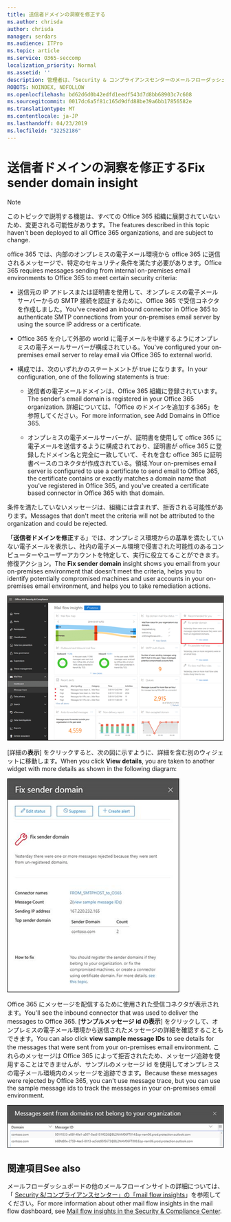 ```yaml
---
title: 送信者ドメインの洞察を修正する
ms.author: chrisda
author: chrisda
manager: serdars
ms.audience: ITPro
ms.topic: article
ms.service: O365-seccomp
localization_priority: Normal
ms.assetid: ''
description: 管理者は、「Security & コンプライアンスセンターのメールフローダッシュボードでの送信者ドメインの洞察を修正する」を参照してください。
ROBOTS: NOINDEX, NOFOLLOW
ms.openlocfilehash: bd62d6d0b42edfd1eedf543d7d8bb68903c7c608
ms.sourcegitcommit: 0017dc6a5f81c165d9dfd88be39a6bb17856582e
ms.translationtype: MT
ms.contentlocale: ja-JP
ms.lasthandoff: 04/23/2019
ms.locfileid: "32252186"
---
```

# <a name="fix-sender-domain-insight"></a><span data-ttu-id="b3e37-103">送信者ドメインの洞察を修正する</span><span class="sxs-lookup"><span data-stu-id="b3e37-103">Fix sender domain insight</span></span>

> [!NOTE]
> <span data-ttu-id="b3e37-104">このトピックで説明する機能は、すべての Office 365 組織に展開されていないため、変更される可能性があります。</span><span class="sxs-lookup"><span data-stu-id="b3e37-104">The features described in this topic haven't been deployed to all Office 365 organizations, and are subject to change.</span></span>

<span data-ttu-id="b3e37-105">office 365 では、内部のオンプレミスの電子メール環境から office 365 に送信されるメッセージで、特定のセキュリティ条件を満たす必要があります。</span><span class="sxs-lookup"><span data-stu-id="b3e37-105">Office 365 requires messages sending from internal on-premises email environments to Office 365 to meet certain security criteria:</span></span>

- <span data-ttu-id="b3e37-106">送信元の IP アドレスまたは証明書を使用して、オンプレミスの電子メールサーバーからの SMTP 接続を認証するために、Office 365 で受信コネクタを作成しました。</span><span class="sxs-lookup"><span data-stu-id="b3e37-106">You've created an inbound connector in Office 365 to authenticate SMTP connections from your on-premises email server by using the source IP address or a certificate.</span></span>

- <span data-ttu-id="b3e37-107">Office 365 を介して外部の world に電子メールを中継するようにオンプレミスの電子メールサーバーが構成されている。</span><span class="sxs-lookup"><span data-stu-id="b3e37-107">You've configured your on-premises email server to relay email via Office 365 to external world.</span></span>

- <span data-ttu-id="b3e37-108">構成では、次のいずれかのステートメントが true になります。</span><span class="sxs-lookup"><span data-stu-id="b3e37-108">In your configuration, one of the following statements is true:</span></span>

  - <span data-ttu-id="b3e37-109">送信者の電子メールドメインは、Office 365 組織に登録されています。</span><span class="sxs-lookup"><span data-stu-id="b3e37-109">The sender's email domain is registered in your Office 365 organization.</span></span> <span data-ttu-id="b3e37-110">詳細については、「Office のドメインを追加する365」を参照してください。</span><span class="sxs-lookup"><span data-stu-id="b3e37-110">For more information, see Add Domains in Office 365.</span></span>

  - <span data-ttu-id="b3e37-111">オンプレミスの電子メールサーバーが、証明書を使用して office 365 に電子メールを送信するように構成されており、証明書が office 365 に登録したドメイン名と完全に一致していて、それを含む office 365 に証明書ベースのコネクタが作成されている。領域.</span><span class="sxs-lookup"><span data-stu-id="b3e37-111">Your on-premises email server is configured to use a certificate to send email to Office 365, the certificate contains or exactly matches a domain name that you've registered in Office 365, and you've created a certificate based connector in Office 365 with that domain.</span></span> 

<span data-ttu-id="b3e37-112">条件を満たしていないメッセージは、組織には含まれず、拒否される可能性があります。</span><span class="sxs-lookup"><span data-stu-id="b3e37-112">Messages that don't meet the criteria will not be attributed to the organization and could be rejected.</span></span>

<span data-ttu-id="b3e37-113">「**送信者ドメインを修正**する」では、オンプレミス環境からの基準を満たしていない電子メールを表示し、社内の電子メール環境で侵害された可能性のあるコンピューターやユーザーアカウントを特定して、実行に役立てることができます。修復アクション。</span><span class="sxs-lookup"><span data-stu-id="b3e37-113">The **Fix sender domain** insight shows you email from your on-premises environment that doesn't meet the criteria, helps you to identify potentially compromised machines and user accounts in your on-premises email environment, and helps you to take remediation actions.</span></span>

![セキュリティ & コンプライアンスセンターのメールフローダッシュボードでの送信者ドメインの洞察を修正する](media/sender-domain-insight-selected.png)

<span data-ttu-id="b3e37-115">[詳細の**表示**] をクリックすると、次の図に示すように、詳細を含む別のウィジェットに移動します。</span><span class="sxs-lookup"><span data-stu-id="b3e37-115">When you click **View details**, you are taken to another widget with more details as shown in the following diagram:</span></span>

![「送信者ドメインを修正する」の詳細ウィジェット](media/sender-domain-view-details.png)

<span data-ttu-id="b3e37-117">Office 365 にメッセージを配信するために使用された受信コネクタが表示されます。</span><span class="sxs-lookup"><span data-stu-id="b3e37-117">You'll see the inbound connector that was used to deliver the messages to Office 365.</span></span> <span data-ttu-id="b3e37-118">[**サンプルメッセージ id の表示**] をクリックして、オンプレミスの電子メール環境から送信されたメッセージの詳細を確認することもできます。</span><span class="sxs-lookup"><span data-stu-id="b3e37-118">You can also click **view sample message IDs** to see details for the messages that were sent from your on-premises email environment.</span></span> <span data-ttu-id="b3e37-119">これらのメッセージは Office 365 によって拒否されたため、メッセージ追跡を使用することはできませんが、サンプルのメッセージ id を使用してオンプレミスの電子メール環境内のメッセージを追跡できます。</span><span class="sxs-lookup"><span data-stu-id="b3e37-119">Because these messages were rejected by Office 365, you can't use message trace, but you can use the sample message ids to track the messages in your on-premises email environment.</span></span>

![「Fix sender domain insights」のサンプルメッセージ id を表示する](media/sender-domain-view-sample-message-ids.png)

## <a name="see-also"></a><span data-ttu-id="b3e37-121">関連項目</span><span class="sxs-lookup"><span data-stu-id="b3e37-121">See also</span></span>

<span data-ttu-id="b3e37-122">メールフローダッシュボードの他のメールフローインサイトの詳細については、「 [Security &/コンプライアンスセンター」の「mail flow insights](mail-flow-insights-v2.md)」を参照してください。</span><span class="sxs-lookup"><span data-stu-id="b3e37-122">For more information about other mail flow insights in the mail flow dashboard, see [Mail flow insights in the Security & Compliance Center](mail-flow-insights-v2.md).</span></span>
